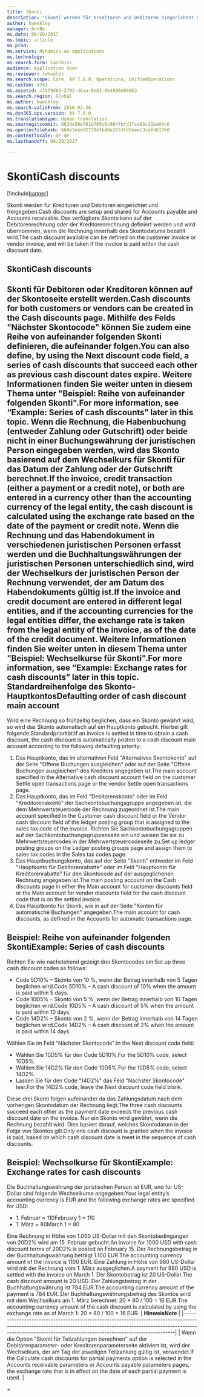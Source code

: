 ```yaml
---
title: Skonti
description: "Skonti werden für Kreditoren und Debitoren eingerichtet und freigegeben.  Das verfügbare Skonto kann auf der Debitorenrechnung oder der Kreditorenrechnung definiert werden und wird übernommen, wenn die Rechnung innerhalb des Skontodatums bezahlt wird."
author: kweekley
manager: AnnBe
ms.date: 06/20/2017
ms.topic: article
ms.prod: 
ms.service: dynamics-ax-applications
ms.technology: 
ms.search.form: CashDisc
audience: Application User
ms.reviewer: twheeloc
ms.search.scope: Core, AX 7.0.0, Operations, UnifiedOperations
ms.custom: 3741
ms.assetid: c25f9d85-2702-46aa-8e61-0b4886e069b3
ms.search.region: Global
ms.author: kweekley
ms.search.validFrom: 2016-02-28
ms.dyn365.ops.version: AX 7.0.0
ms.translationtype: Human Translation
ms.sourcegitcommit: 663da58ef01b705c0c984fbfd3fce8bc31be04c6
ms.openlocfilehash: 668e3ebdd2729efb48e2833fd5beec3cefdb17b0
ms.contentlocale: de-de
ms.lasthandoff: 08/29/2017

---
```


# <a name="cash-discounts"></a><span data-ttu-id="5aab6-104">Skonti</span><span class="sxs-lookup"><span data-stu-id="5aab6-104">Cash discounts</span></span>

[!include[banner](../includes/banner.md)]


<span data-ttu-id="5aab6-105">Skonti werden für Kreditoren und Debitoren eingerichtet und freigegeben.</span><span class="sxs-lookup"><span data-stu-id="5aab6-105">Cash discounts are setup and shared for Accounts payable and Accounts receivable.</span></span>  <span data-ttu-id="5aab6-106">Das verfügbare Skonto kann auf der Debitorenrechnung oder der Kreditorenrechnung definiert werden und wird übernommen, wenn die Rechnung innerhalb des Skontodatums bezahlt wird.</span><span class="sxs-lookup"><span data-stu-id="5aab6-106">The cash discount available can be defined on the customer invoice or vendor invoice, and will be taken if the invoice is paid within the cash discount date.</span></span> 

<a name="cash-discounts"></a><span data-ttu-id="5aab6-107">Skonti</span><span class="sxs-lookup"><span data-stu-id="5aab6-107">Cash discounts</span></span>
--------------

<span data-ttu-id="5aab6-108">Skonti für Debitoren oder Kreditoren können auf der Skontoseite erstellt werden.</span><span class="sxs-lookup"><span data-stu-id="5aab6-108">Cash discounts for both customers or vendors can be created in the Cash discounts page.</span></span> <span data-ttu-id="5aab6-109">Mithilfe des Felds "Nächster Skontocode" können Sie zudem eine Reihe von aufeinander folgenden Skonti definieren, die aufeinander folgen.</span><span class="sxs-lookup"><span data-stu-id="5aab6-109">You can also define, by using the Next discount code field, a series of cash discounts that succeed each other as previous cash discount dates expire.</span></span> <span data-ttu-id="5aab6-110">Weitere Informationen finden Sie weiter unten in diesem Thema unter "Beispiel: Reihe von aufeinander folgenden Skonti".</span><span class="sxs-lookup"><span data-stu-id="5aab6-110">For more information, see “Example: Series of cash discounts” later in this topic.</span></span> <span data-ttu-id="5aab6-111">Wenn die Rechnung, die Habenbuchung (entweder Zahlung oder Gutschrift) oder beide nicht in einer Buchungswährung der juristischen Person eingegeben werden, wird das Skonto basierend auf dem Wechselkurs für Skonti für das Datum der Zahlung oder der Gutschrift berechnet.</span><span class="sxs-lookup"><span data-stu-id="5aab6-111">If the invoice, credit transaction (either a payment or a credit note), or both are entered in a currency other than the accounting currency of the legal entity, the cash discount is calculated using the exchange rate based on the date of the payment or credit note.</span></span> <span data-ttu-id="5aab6-112">Wenn die Rechnung und das Habendokument in verschiedenen juristischen Personen erfasst werden und die Buchhaltungswährungen der juristischen Personen unterschiedlich sind, wird der Wechselkurs der juristischen Person der Rechnung verwendet, der am Datum des Habendokuments gültig ist.</span><span class="sxs-lookup"><span data-stu-id="5aab6-112">If the invoice and credit document are entered in different legal entities, and if the accounting currencies for the legal entities differ, the exchange rate is taken from the legal entity of the invoice, as of the date of the credit document.</span></span> <span data-ttu-id="5aab6-113">Weitere Informationen finden Sie weiter unten in diesem Thema unter "Beispiel: Wechselkurse für Skonti".</span><span class="sxs-lookup"><span data-stu-id="5aab6-113">For more information, see “Example: Exchange rates for cash discounts” later in this topic.</span></span>
<span data-ttu-id="5aab6-114">Standardreihenfolge des Skonto-Hauptkontos</span><span class="sxs-lookup"><span data-stu-id="5aab6-114">Defaulting order of cash discount main account</span></span>
----------------------------------------------

<span data-ttu-id="5aab6-115">Wird eine Rechnung so frühzeitig beglichen, dass ein Skonto gewährt wird, so wird das Skonto automatisch auf ein Hauptkonto gebucht. Hierbei gilt folgende Standardpriorität:</span><span class="sxs-lookup"><span data-stu-id="5aab6-115">If an invoice is settled in time to obtain a cash discount, the cash discount is automatically posted to a cash discount main account according to the following defaulting priority:</span></span>
1.  <span data-ttu-id="5aab6-116">Das Hauptkonto, das im alternativen Feld "Alternatives Skontokonto" auf der Seite "Offene Buchungen ausgleichen" oder auf der Seite "Offene Buchungen ausgleichen" des Kreditors angegeben ist.</span><span class="sxs-lookup"><span data-stu-id="5aab6-116">The main account specified in the Alternative cash discount account field on the customer Settle open transactions page or the vendor Settle open transactions page.</span></span>
2.  <span data-ttu-id="5aab6-117">Das Hauptkonto, das im Feld "Debitorenskonto" oder im Feld "Kreditorenskonto" der Sachkontobuchungsgruppe angegeben ist, die dem Mehrwertsteuercode der Rechnung zugeordnet ist.</span><span class="sxs-lookup"><span data-stu-id="5aab6-117">The main account specified in the Customer cash discount field or the Vendor cash discount field of the ledger posting group that is assigned to the sales tax code of the invoice.</span></span> <span data-ttu-id="5aab6-118">Richten Sie Sachkontobuchungsgruppen auf der Sachkontobuchungsgruppenseite ein und weisen Sie sie zu Mehrwertsteuercodes in der Mehrwertsteuercodeseite zu.</span><span class="sxs-lookup"><span data-stu-id="5aab6-118">Set up ledger posting groups on the Ledger posting groups page and assign them to sales tax codes in the Sales tax codes page.</span></span>
3.  <span data-ttu-id="5aab6-119">Das Hauptbuchungskonto, das auf der Seite "Skonti" entweder im Feld "Hauptkonto für Debitorenrabatte" oder im Feld "Hauptkonto für Kreditorenrabatte" für den Skontocode auf der ausgeglichenen Rechnung angegeben ist.</span><span class="sxs-lookup"><span data-stu-id="5aab6-119">The main posting account on the Cash discounts page in either the Main account for customer discounts field or the Main account for vendor discounts field for the cash discount code that is on the settled invoice.</span></span>
4.  <span data-ttu-id="5aab6-120">Das Hauptkonto für Skonti, wie in auf der Seite "Konten für automatische Buchungen" angegeben.</span><span class="sxs-lookup"><span data-stu-id="5aab6-120">The main account for cash discounts, as defined in the Accounts for automatic transactions page.</span></span>

## <a name="example-series-of-cash-discounts"></a><span data-ttu-id="5aab6-121"> Beispiel: Reihe von aufeinander folgenden Skonti</span><span class="sxs-lookup"><span data-stu-id="5aab6-121">Example: Series of cash discounts</span></span>
<span data-ttu-id="5aab6-122">Richten Sie wie nachstehend gezeigt drei Skontocodes ein:</span><span class="sxs-lookup"><span data-stu-id="5aab6-122">Set up three cash discount codes as follows:</span></span>
-   <span data-ttu-id="5aab6-123">Code 5D10% – Skonto von 10 %, wenn der Betrag innerhalb von 5 Tagen beglichen wird.</span><span class="sxs-lookup"><span data-stu-id="5aab6-123">Code 5D10% – A cash discount of 10% when the amount is paid within 5 days.</span></span>
-   <span data-ttu-id="5aab6-124">Code 10D5% – Skonto von 5 %, wenn der Betrag innerhalb von 10 Tagen beglichen wird.</span><span class="sxs-lookup"><span data-stu-id="5aab6-124">Code 10D5% – A cash discount of 5% when the amount is paid within 10 days.</span></span>
-   <span data-ttu-id="5aab6-125">Code 14D2% – Skonto von 2 %, wenn der Betrag innerhalb von 14 Tagen beglichen wird.</span><span class="sxs-lookup"><span data-stu-id="5aab6-125">Code 14D2% – A cash discount of 2% when the amount is paid within 14 days.</span></span>

<span data-ttu-id="5aab6-126">Wählen Sie im Feld "Nächster Skontocode":</span><span class="sxs-lookup"><span data-stu-id="5aab6-126">In the Next discount code field:</span></span>
-   <span data-ttu-id="5aab6-127">Wählen Sie 10D5% für den Code 5D10%.</span><span class="sxs-lookup"><span data-stu-id="5aab6-127">For the 5D10% code, select 10D5%.</span></span>
-   <span data-ttu-id="5aab6-128">Wählen Sie 14D2% für den Code 10D5%.</span><span class="sxs-lookup"><span data-stu-id="5aab6-128">For the 10D5% code, select 14D2%.</span></span>
-   <span data-ttu-id="5aab6-129">Lassen Sie für den Code "14D2%" das Feld "Nächster Skontocode" leer.</span><span class="sxs-lookup"><span data-stu-id="5aab6-129">For the 14D2% code, leave the Next discount code field blank.</span></span>

<span data-ttu-id="5aab6-130">Diese drei Skonti folgen aufeinander da das Zahlungsdatum nach dem vorherigen Skontodatum der Rechnung liegt.</span><span class="sxs-lookup"><span data-stu-id="5aab6-130">The three cash discounts succeed each other as the payment date exceeds the previous cash discount date on the invoice.</span></span> <span data-ttu-id="5aab6-131">Nur ein Skonto wird gewährt, wenn die Rechnung bezahlt wird. Dies basiert darauf, welches Skontodatum in der Folge von Skontos gilt.</span><span class="sxs-lookup"><span data-stu-id="5aab6-131">Only one cash discount is granted when the invoice is paid, based on which cash discount date is meet in the sequence of cash discounts.</span></span>

## <a name="example-exchange-rates-for-cash-discounts"></a><span data-ttu-id="5aab6-132"> Beispiel: Wechselkurse für Skonti</span><span class="sxs-lookup"><span data-stu-id="5aab6-132">Example: Exchange rates for cash discounts</span></span>
<span data-ttu-id="5aab6-133">Die Buchhaltungswährung der juristischen Person ist EUR, und für US-Dollar sind folgende Wechselkurse angegeben:</span><span class="sxs-lookup"><span data-stu-id="5aab6-133">Your legal entity’s accounting currency is EUR and the following exchange rates are specified for USD:</span></span>
-   <span data-ttu-id="5aab6-134">1. Februar = 110</span><span class="sxs-lookup"><span data-stu-id="5aab6-134">February 1 = 110</span></span>
-   <span data-ttu-id="5aab6-135">1. März = 80</span><span class="sxs-lookup"><span data-stu-id="5aab6-135">March 1 = 80</span></span>

<span data-ttu-id="5aab6-136">Eine Rechnung in Höhe von 1.000 US-Dollar mit den Skontobedingungen von 20D2% wird am 15. Februar gebucht.</span><span class="sxs-lookup"><span data-stu-id="5aab6-136">An invoice for 1000 USD with cash discount terms of 20D2% is posted on February 15.</span></span> <span data-ttu-id="5aab6-137">Der Rechnungsbetrag in der Buchhaltungswährung beträgt 1.100 EUR.</span><span class="sxs-lookup"><span data-stu-id="5aab6-137">The accounting currency amount of the invoice is 1100 EUR.</span></span> <span data-ttu-id="5aab6-138">Eine Zahlung in Höhe von 980 US-Dollar wird mit der Rechnung vom 1. März ausgeglichen.</span><span class="sxs-lookup"><span data-stu-id="5aab6-138">A payment for 980 USD is settled with the invoice on March 1.</span></span> <span data-ttu-id="5aab6-139">Der Skontobetrag ist 20 US-Dollar.</span><span class="sxs-lookup"><span data-stu-id="5aab6-139">The cash discount amount is 20 USD.</span></span> <span data-ttu-id="5aab6-140">Der Zahlungsbetrag in der Buchhaltungswährung ist 784 EUR.</span><span class="sxs-lookup"><span data-stu-id="5aab6-140">The accounting currency amount of the payment is 784 EUR.</span></span> <span data-ttu-id="5aab6-141">Der Buchhaltungswährungsbetrag des Skontos wird mit dem Wechselkurs am 1. März berechnet: 20 \* 80 / 100 = 16 EUR.</span><span class="sxs-lookup"><span data-stu-id="5aab6-141">The accounting currency amount of the cash discount is calculated by using the exchange rate as of March 1: 20 \* 80 / 100 = 16 EUR.</span></span>
| <span data-ttu-id="5aab6-142">**Hinweis**</span><span class="sxs-lookup"><span data-stu-id="5aab6-142">**Note**</span></span>                                                                                                                                                                                                                             |
|--------------------------------------------------------------------------------------------------------------------------------------------------------------------------------------------------------------------------------------|
| <span data-ttu-id="5aab6-143">Wenn die Option "Skonti für Teilzahlungen berechnen" auf der Debitorenparameter- oder Kreditorenparameterseite aktiviert ist, wird der Wechselkurs, der am Tag der jeweiligen Teilzahlung gültig ist, verwendet.</span><span class="sxs-lookup"><span data-stu-id="5aab6-143">If the Calculate cash discounts for partial payments option is selected in the Accounts receivable parameters or Accounts payable parameters pages, the exchange rate that is in effect on the date of each partial payment is used.</span></span> |

 
=

 




